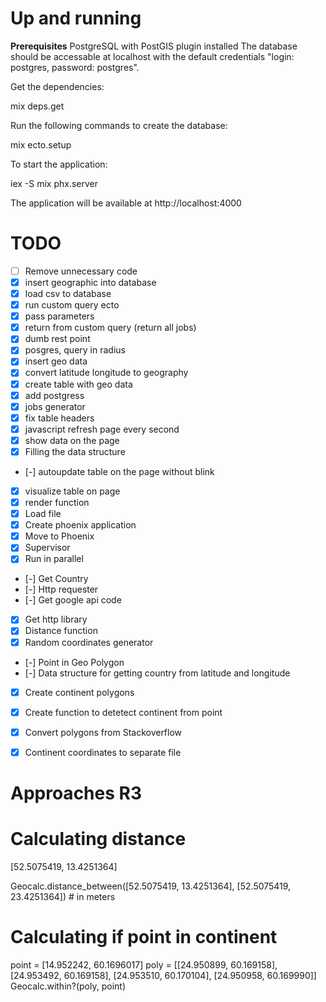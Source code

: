 # Up and running

**Prerequisites**
PostgreSQL with PostGIS plugin installed
The database should be accessable at localhost with the default credentials "login: postgres, password: postgres".

Get the dependencies:

mix deps.get

Run the following commands to create the database:

mix ecto.setup

To start the application:

iex -S mix phx.server

The application will be available at http://localhost:4000

# TODO

- [ ] Remove unnecessary code
- [x] insert geographic into database
- [x] load csv to database
- [x] run custom query ecto
- [x] pass parameters
- [x] return from custom query (return all jobs)
- [x] dumb rest point
- [x] posgres, query in radius
- [x] insert geo data
- [x] convert latitude longitude to geography
- [x] create table with geo data
- [x] add postgress
- [x] jobs generator
- [x] fix table headers
- [x] javascript refresh page every second
- [x] show data on the page
- [x] Filling the data structure
- [-] autoupdate table on the page without blink
- [x] visualize table on page
- [x] render function
- [x] Load file
- [x] Create phoenix application
- [x] Move to Phoenix
- [x] Supervisor
- [x] Run in parallel
- [-] Get Country
- [-] Http requester
- [-] Get google api code
- [x] Get http library
- [x] Distance function
- [x] Random coordinates generator
- [-] Point in Geo Polygon 
- [-] Data structure for getting country from latitude and longitude
- [x] Create continent polygons
- [x] Create function to detetect continent from point
- [x] Convert polygons from Stackoverflow
- [x] Continent coordinates to separate file


# Approaches R3 

# Calculating distance

[52.5075419, 13.4251364]

Geocalc.distance_between([52.5075419, 13.4251364], [52.5075419, 23.4251364]) # in meters

# Calculating if point in continent

point = [14.952242, 60.1696017]
poly = [[24.950899, 60.169158], [24.953492, 60.169158], [24.953510, 60.170104], [24.950958, 60.169990]]
Geocalc.within?(poly, point)